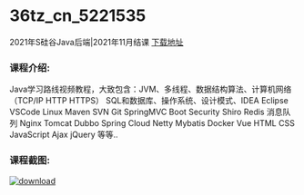 # 36tz_cn_5221535
2021年S硅谷Java后端|2021年11月结课
[下载地址](http://www.36tz.cn/article/5221535 "下载地址")
### 课程介绍:
Java学习路线视频教程，大致包含：JVM、多线程、数据结构算法、计算机网络（TCP/IP HTTP HTTPS） SQL和数据库、操作系统、设计模式、IDEA Eclipse VSCode Linux Maven SVN Git SpringMVC Boot Security Shiro Redis 消息队列 Nginx Tomcat Dubbo Spring Cloud Netty Mybatis Docker Vue HTML CSS JavaScript Ajax jQuery 等等..

### 课程截图:
[![download](http://36tz.cn/muke_img/2021_11_2-11.png "下载地址")](http://www.36tz.cn "下载地址")
